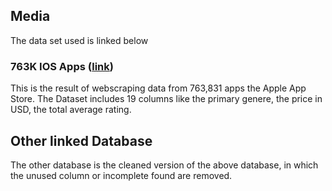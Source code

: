 ## Media
The data set used is linked below

### 763K IOS Apps ([link](https://www.kaggle.com/cmqub19/763k-ios-app-info))
This is the result of webscraping data from 763,831 apps the Apple App Store. The Dataset includes 19 columns like the primary genere, the price in USD, the total average rating.

## Other linked Database
The other database is the cleaned version of the above database, in which the unused column or incomplete found are removed.

